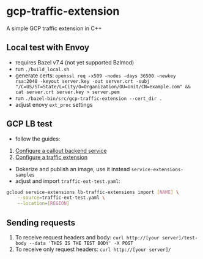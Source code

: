 # gcp-traffic-extension
A simple GCP traffic extension in C++

## Local test with Envoy

* requires Bazel v7.4 (not yet supported Bzlmod)
* run `./build_local.sh`
* generate certs: `openssl req -x509 -nodes -days 36500 -newkey rsa:2048 -keyout server.key -out server.crt -subj "/C=US/ST=State/L=City/O=Organization/OU=Unit/CN=example.com" && cat server.crt server.key > server.pem`
* run `./bazel-bin/src/gcp-traffic-extension --cert_dir .`
* adjust enovy `ext_proc` settings

## GCP LB test

* follow the guides:

1. [Configure a callout backend service](https://cloud.google.com/service-extensions/docs/configure-callout-backend-service)
2. [Configure a traffic extension](https://cloud.google.com/service-extensions/docs/configure-traffic-extensions)

* Dokerize and publish an image, use it instead `service-extensions-samples`
* adjust and import `traffic-ext-test.yaml`:

```bash
gcloud service-extensions lb-traffic-extensions import [NAME] \
    --source=traffic-ext-test.yaml \
    --location=[REGION]
```

## Sending requests

1. To receive request headers and body: `curl http://[your server]/test-body --data 'THIS IS THE TEST BODY' -X POST`
2. To receive only request headers: `curl http://[your server]/`